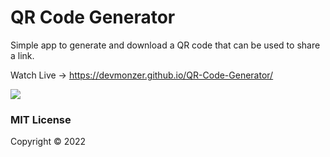 # QR Code Generator

Simple app to generate and download a QR code that can be used to share a link.

Watch Live -> https://devmonzer.github.io/QR-Code-Generator/

<img src="img/screen.png">

### MIT License

Copyright &copy; 2022
